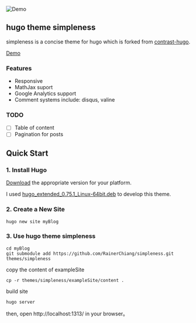 ![Demo](https://raw.githubusercontent.com/RainerChiang/simpleness/master/images/screenshot.png)

## hugo theme simpleness

simpleness is a concise theme for hugo which is forked from [contrast-hugo](https://github.com/niklasbuschmann/contrast-hugo).

[Demo](https://rainerchiang.github.io/simpleness/)

### Features

- Responsive
- MathJax suport
- Google Analytics support
- Comment systems include: disqus, valine

### TODO

- [ ] Table of content
- [ ] Pagination for posts

## Quick Start

### 1. Install Hugo

[Download](https://github.com/gohugoio/hugo/releases) the appropriate version for your platform. 

I used [hugo_extended_0.75.1_Linux-64bit.deb](https://github.com/gohugoio/hugo/releases/download/v0.75.1/hugo_extended_0.75.1_Linux-64bit.deb) to develop this theme.

### 2. Create a New Site

```shell
hugo new site myBlog
```

### 3. Use hugo theme simpleness

```shell
cd myBlog
git submodule add https://github.com/RainerChiang/simpleness.git themes/simpleness
```

copy the content of exampleSite

```shell
cp -r themes/simpleness/exampleSite/content .
```

build site

```shell
hugo server
```

then, open http://localhost:1313/ in your browser。
